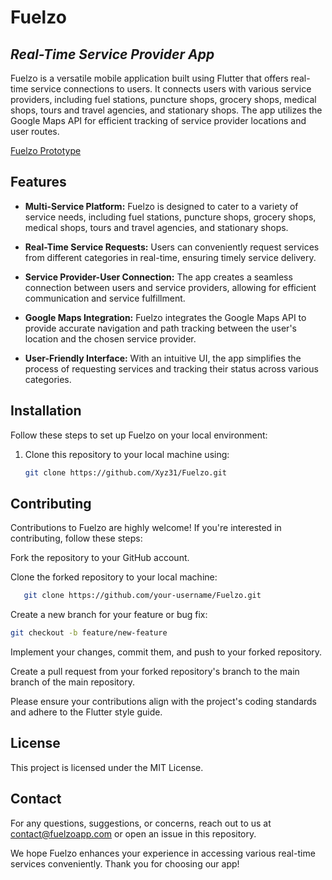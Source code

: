 # Fuelzo 
## ***Real-Time Service Provider App***

Fuelzo is a versatile mobile application built using Flutter that offers real-time service connections to users. It connects users with various service providers, including fuel stations, puncture shops, grocery shops, medical shops, tours and travel agencies, and stationary shops. The app utilizes the Google Maps API for efficient tracking of service provider locations and user routes.

[Fuelzo Prototype](https://www.figma.com/proto/z3Xhkiy2wA16GE5dHpKowU?node-id=1257-285&starting-point-node-id=1257:285&locale=en)

## Features

- **Multi-Service Platform:** Fuelzo is designed to cater to a variety of service needs, including fuel stations, puncture shops, grocery shops, medical shops, tours and travel agencies, and stationary shops.

- **Real-Time Service Requests:** Users can conveniently request services from different categories in real-time, ensuring timely service delivery.

- **Service Provider-User Connection:** The app creates a seamless connection between users and service providers, allowing for efficient communication and service fulfillment.

- **Google Maps Integration:** Fuelzo integrates the Google Maps API to provide accurate navigation and path tracking between the user's location and the chosen service provider.

- **User-Friendly Interface:** With an intuitive UI, the app simplifies the process of requesting services and tracking their status across various categories.

## Installation

Follow these steps to set up Fuelzo on your local environment:

1. Clone this repository to your local machine using:

   ```bash
   git clone https://github.com/Xyz31/Fuelzo.git

## Contributing
Contributions to Fuelzo are highly welcome! If you're interested in contributing, follow these steps:

Fork the repository to your GitHub account.

Clone the forked repository to your local machine:

```bash
   git clone https://github.com/your-username/Fuelzo.git
```



Create a new branch for your feature or bug fix:

```bash
git checkout -b feature/new-feature
```
Implement your changes, commit them, and push to your forked repository.

Create a pull request from your forked repository's branch to the main branch of the main repository.

Please ensure your contributions align with the project's coding standards and adhere to the Flutter style guide.

## License
This project is licensed under the MIT License.

## Contact
For any questions, suggestions, or concerns, reach out to us at contact@fuelzoapp.com or open an issue in this repository.

We hope Fuelzo enhances your experience in accessing various real-time services conveniently. Thank you for choosing our app!

